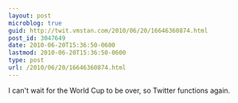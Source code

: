 ```yaml
---
layout: post
microblog: true
guid: http://twit.vmstan.com/2010/06/20/16646360874.html
post_id: 3047649
date: 2010-06-20T15:36:50-0600
lastmod: 2010-06-20T15:36:50-0600
type: post
url: /2010/06/20/16646360874.html
---
```

I can't wait for the World Cup to be over, so Twitter functions again.
